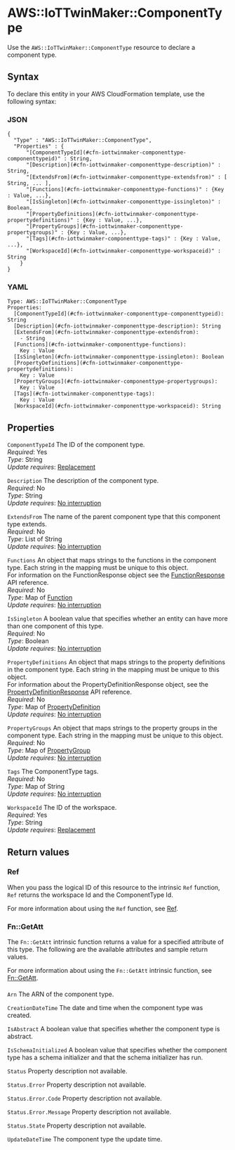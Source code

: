 # AWS::IoTTwinMaker::ComponentType<a name="aws-resource-iottwinmaker-componenttype"></a>

Use the `AWS::IoTTwinMaker::ComponentType` resource to declare a component type\.

## Syntax<a name="aws-resource-iottwinmaker-componenttype-syntax"></a>

To declare this entity in your AWS CloudFormation template, use the following syntax:

### JSON<a name="aws-resource-iottwinmaker-componenttype-syntax.json"></a>

```
{
  "Type" : "AWS::IoTTwinMaker::ComponentType",
  "Properties" : {
      "[ComponentTypeId](#cfn-iottwinmaker-componenttype-componenttypeid)" : String,
      "[Description](#cfn-iottwinmaker-componenttype-description)" : String,
      "[ExtendsFrom](#cfn-iottwinmaker-componenttype-extendsfrom)" : [ String, ... ],
      "[Functions](#cfn-iottwinmaker-componenttype-functions)" : {Key : Value, ...},
      "[IsSingleton](#cfn-iottwinmaker-componenttype-issingleton)" : Boolean,
      "[PropertyDefinitions](#cfn-iottwinmaker-componenttype-propertydefinitions)" : {Key : Value, ...},
      "[PropertyGroups](#cfn-iottwinmaker-componenttype-propertygroups)" : {Key : Value, ...},
      "[Tags](#cfn-iottwinmaker-componenttype-tags)" : {Key : Value, ...},
      "[WorkspaceId](#cfn-iottwinmaker-componenttype-workspaceid)" : String
    }
}
```

### YAML<a name="aws-resource-iottwinmaker-componenttype-syntax.yaml"></a>

```
Type: AWS::IoTTwinMaker::ComponentType
Properties: 
  [ComponentTypeId](#cfn-iottwinmaker-componenttype-componenttypeid): String
  [Description](#cfn-iottwinmaker-componenttype-description): String
  [ExtendsFrom](#cfn-iottwinmaker-componenttype-extendsfrom): 
    - String
  [Functions](#cfn-iottwinmaker-componenttype-functions): 
    Key : Value
  [IsSingleton](#cfn-iottwinmaker-componenttype-issingleton): Boolean
  [PropertyDefinitions](#cfn-iottwinmaker-componenttype-propertydefinitions): 
    Key : Value
  [PropertyGroups](#cfn-iottwinmaker-componenttype-propertygroups): 
    Key : Value
  [Tags](#cfn-iottwinmaker-componenttype-tags): 
    Key : Value
  [WorkspaceId](#cfn-iottwinmaker-componenttype-workspaceid): String
```

## Properties<a name="aws-resource-iottwinmaker-componenttype-properties"></a>

`ComponentTypeId`  <a name="cfn-iottwinmaker-componenttype-componenttypeid"></a>
The ID of the component type\.  
*Required*: Yes  
*Type*: String  
*Update requires*: [Replacement](https://docs.aws.amazon.com/AWSCloudFormation/latest/UserGuide/using-cfn-updating-stacks-update-behaviors.html#update-replacement)

`Description`  <a name="cfn-iottwinmaker-componenttype-description"></a>
The description of the component type\.  
*Required*: No  
*Type*: String  
*Update requires*: [No interruption](https://docs.aws.amazon.com/AWSCloudFormation/latest/UserGuide/using-cfn-updating-stacks-update-behaviors.html#update-no-interrupt)

`ExtendsFrom`  <a name="cfn-iottwinmaker-componenttype-extendsfrom"></a>
The name of the parent component type that this component type extends\.  
*Required*: No  
*Type*: List of String  
*Update requires*: [No interruption](https://docs.aws.amazon.com/AWSCloudFormation/latest/UserGuide/using-cfn-updating-stacks-update-behaviors.html#update-no-interrupt)

`Functions`  <a name="cfn-iottwinmaker-componenttype-functions"></a>
An object that maps strings to the functions in the component type\. Each string in the mapping must be unique to this object\.  
For information on the FunctionResponse object see the [FunctionResponse](https://docs.aws.amazon.com/iot-twinmaker/latest/apireference/API_FunctionResponse.html) API reference\.  
*Required*: No  
*Type*: Map of [Function](aws-properties-iottwinmaker-componenttype-function.md)  
*Update requires*: [No interruption](https://docs.aws.amazon.com/AWSCloudFormation/latest/UserGuide/using-cfn-updating-stacks-update-behaviors.html#update-no-interrupt)

`IsSingleton`  <a name="cfn-iottwinmaker-componenttype-issingleton"></a>
A boolean value that specifies whether an entity can have more than one component of this type\.  
*Required*: No  
*Type*: Boolean  
*Update requires*: [No interruption](https://docs.aws.amazon.com/AWSCloudFormation/latest/UserGuide/using-cfn-updating-stacks-update-behaviors.html#update-no-interrupt)

`PropertyDefinitions`  <a name="cfn-iottwinmaker-componenttype-propertydefinitions"></a>
An object that maps strings to the property definitions in the component type\. Each string in the mapping must be unique to this object\.  
For information about the PropertyDefinitionResponse object, see the [PropertyDefinitionResponse](https://docs.aws.amazon.com/iot-twinmaker/latest/apireference/API_PropertyDefinitionResponse.html) API reference\.  
*Required*: No  
*Type*: Map of [PropertyDefinition](aws-properties-iottwinmaker-componenttype-propertydefinition.md)  
*Update requires*: [No interruption](https://docs.aws.amazon.com/AWSCloudFormation/latest/UserGuide/using-cfn-updating-stacks-update-behaviors.html#update-no-interrupt)

`PropertyGroups`  <a name="cfn-iottwinmaker-componenttype-propertygroups"></a>
An object that maps strings to the property groups in the component type\. Each string in the mapping must be unique to this object\.  
*Required*: No  
*Type*: Map of [PropertyGroup](aws-properties-iottwinmaker-componenttype-propertygroup.md)  
*Update requires*: [No interruption](https://docs.aws.amazon.com/AWSCloudFormation/latest/UserGuide/using-cfn-updating-stacks-update-behaviors.html#update-no-interrupt)

`Tags`  <a name="cfn-iottwinmaker-componenttype-tags"></a>
The ComponentType tags\.  
*Required*: No  
*Type*: Map of String  
*Update requires*: [No interruption](https://docs.aws.amazon.com/AWSCloudFormation/latest/UserGuide/using-cfn-updating-stacks-update-behaviors.html#update-no-interrupt)

`WorkspaceId`  <a name="cfn-iottwinmaker-componenttype-workspaceid"></a>
The ID of the workspace\.  
*Required*: Yes  
*Type*: String  
*Update requires*: [Replacement](https://docs.aws.amazon.com/AWSCloudFormation/latest/UserGuide/using-cfn-updating-stacks-update-behaviors.html#update-replacement)

## Return values<a name="aws-resource-iottwinmaker-componenttype-return-values"></a>

### Ref<a name="aws-resource-iottwinmaker-componenttype-return-values-ref"></a>

When you pass the logical ID of this resource to the intrinsic `Ref` function, `Ref` returns the workspace Id and the ComponentType Id\.

For more information about using the `Ref` function, see [Ref](https://docs.aws.amazon.com/AWSCloudFormation/latest/UserGuide/intrinsic-function-reference-ref.html)\.

### Fn::GetAtt<a name="aws-resource-iottwinmaker-componenttype-return-values-fn--getatt"></a>

The `Fn::GetAtt` intrinsic function returns a value for a specified attribute of this type\. The following are the available attributes and sample return values\.

For more information about using the `Fn::GetAtt` intrinsic function, see [Fn::GetAtt](https://docs.aws.amazon.com/AWSCloudFormation/latest/UserGuide/intrinsic-function-reference-getatt.html)\.

#### <a name="aws-resource-iottwinmaker-componenttype-return-values-fn--getatt-fn--getatt"></a>

`Arn`  <a name="Arn-fn::getatt"></a>
The ARN of the component type\.

`CreationDateTime`  <a name="CreationDateTime-fn::getatt"></a>
The date and time when the component type was created\.

`IsAbstract`  <a name="IsAbstract-fn::getatt"></a>
A boolean value that specifies whether the component type is abstract\.

`IsSchemaInitialized`  <a name="IsSchemaInitialized-fn::getatt"></a>
A boolean value that specifies whether the component type has a schema initializer and that the schema initializer has run\.

`Status`  <a name="Status-fn::getatt"></a>
Property description not available\.

`Status.Error`  <a name="Status.Error-fn::getatt"></a>
Property description not available\.

`Status.Error.Code`  <a name="Status.Error.Code-fn::getatt"></a>
Property description not available\.

`Status.Error.Message`  <a name="Status.Error.Message-fn::getatt"></a>
Property description not available\.

`Status.State`  <a name="Status.State-fn::getatt"></a>
Property description not available\.

`UpdateDateTime`  <a name="UpdateDateTime-fn::getatt"></a>
The component type the update time\.